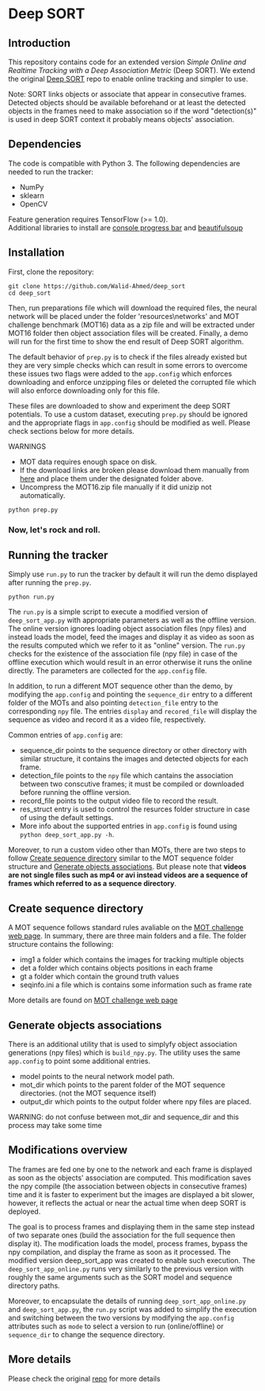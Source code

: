 # Deep SORT

## Introduction

This repository contains code for an extended version *Simple Online and Realtime Tracking with a Deep Association Metric* (Deep SORT).
We extend the original [Deep SORT](https://github.com/nwojke/deep_sort) repo to enable online tracking and simpler to use. 

Note: SORT links objects or associate that appear in consecutive frames. Detected objects should be available beforehand or at least the detected objects in the frames need to make association so if the word "detection(s)" is used in deep SORT context it probably means objects' association.

## Dependencies

The code is compatible with Python 3. The following dependencies are
needed to run the tracker:

* NumPy
* sklearn
* OpenCV

Feature generation requires TensorFlow (>= 1.0).  
Additional libraries to install are [console progress bar](https://pypi.org/project/console-progressbar/) and [beautifulsoup](https://pypi.org/project/beautifulsoup4/)

## Installation

First, clone the repository:
```
git clone https://github.com/Walid-Ahmed/deep_sort
cd deep_sort
```

Then, run preparations file which will download the required files, the neural network will be placed under the folder 'resources\networks\' and MOT challenge benchmark (MOT16) data as a zip file and will be extracted under MOT16 folder then object association files will be created. Finally, a demo will run for the first time to show the end result of Deep SORT algorithm. 

The default behavior of ```prep.py``` is to check if the files already existed but they are very simple checks which can result in some errors to overcome these issues two flags were added to the ```app.config``` which enforces downloading and enforce unzipping files or deleted the corrupted file which will also enforce downloading only for this file. 

These files are downloaded to show and experiment the deep SORT potentials. To use a custom dataset, executing ```prep.py``` should be ignored and the appropriate flags in ```app.config``` should be modified as well. Please check sections below for more details.

WARNINGS 
  - MOT data requires enough space on disk. 
  - If the download links are broken please download them manually from [here](https://drive.google.com/open?id=18fKzfqnqhqW3s9zwsCbnVJ5XF2JFeqMp) and place them under the designated folder above. 
  - Uncompress the MOT16.zip file manually if it did unizip not automatically.
``` 
python prep.py 
```

### Now, let's rock and roll.

## Running the tracker
Simply use ```run.py``` to run the tracker by default it will run the demo displayed after running the ```prep.py```. 
```
python run.py
```

The ```run.py``` is a simple script to execute a modified version of ```deep_sort_app.py``` with appropriate parameters as well as the offline version. The online version ignores loading object association files (npy files) and instead loads the model, feed the images and display it as video as soon as the results computed which we refer to it as "online" version.  The ```run.py``` checks for the existence of the association file (npy file) in case of the offline execution which would result in an error otherwise it runs the online directly. The parameters are collected for the ```app.config``` file.

In addition, to run a different MOT sequence other than the demo, by modifying the ```app.config``` and pointing the ```sequence_dir``` entry to a different folder of the MOTs and also pointing ```detection_file``` entry to the corresponding ```npy``` file. The entries ```display``` and ```recored_file``` will display the sequence as video and record it as a video file, respectively. 

Common entries of ```app.config``` are: 

  - sequence_dir points to the sequence directory or other directory with similar structure, it contains the images and detected objects for each frame.
  - detection_file points to the ```npy``` file which cantains the association between two conscutive frames; it must be compiled or downloaded before running the offline version.
  - record_file points to the output video file to record the result.
  - res_struct entry is used to control the resurces folder structure in case of using the default settings.
  - More info about the supported entries in ```app.config``` is found using ```python deep_sort_app.py -h```.

Moreover, to run a custom video other than MOTs, there are two steps to follow [Create sequence directory](#Create-sequence-directory) similar to the MOT sequence folder structure and [Generate objects associations](#Generate-objects-associations). But please note that **videos are not single files such as mp4 or avi instead videos are a sequence of frames which referred to as a sequence directory**. 

## Create sequence directory

A MOT sequence follows standard rules avaliable on the [MOT challenge web page](https://motchallenge.net). In summary, there are three main folders and a file. 
The folder structure contains the following:

  - img1 a folder which contains the images for tracking multiple objects
  - det a folder which contains objects positions in each frame
  - gt a folder which contain the ground truth values
  - seqinfo.ini a file which is contains some information such as frame rate

More details are found on [MOT challenge web page](https://motchallenge.net)


## Generate objects associations

There is an additional utility that is used to simplyfy object association generations (npy files) which is ```build_npy.py```. The utility uses the same ```app.config``` to point some additional entries. 

  - model points to the neural network model path.
  - mot_dir which points to the parent folder of the MOT sequence directories. (not the MOT sequence itself) 
  - output_dir which points to the output folder where npy files are placed.

WARNING: do not confuse between mot_dir and sequence_dir and this process may take some time


## Modifications overview

The frames are fed one by one to the network and each frame is displayed as soon as the objects' association are computed. This modification saves the npy compile (the association between objects in consecutive frames) time and it is faster to experiment but the images are displayed a bit slower, however, it reflects the actual or near the actual time when deep SORT is deployed.

The goal is to process frames and displaying them in the same step instead of two separate ones (build the association for the full sequence then display it). The modification loads the model, process frames, bypass the npy compilation, and display the frame as soon as it processed. The modified version deep_sort_app was created to enable such execution. The ```deep_sort_app_online.py``` runs very similarly to the previous version with roughly the same arguments such as the SORT model and sequence directory paths.

Moreover, to encapsulate the details of running ```deep_sort_app_online.py``` and ```deep_sort_app.py```, the ```run.py``` script was added to simplify the execution and switching between the two versions by modifying the ```app.config``` attributes such as ```mode``` to select a version to run (online/offline) or ```sequence_dir``` to change the sequence directory.


## More details

Please check the original [repo](https://github.com/nwojke/deep_sort) for more details

